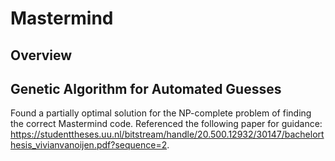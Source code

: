 # Mastermind

## Overview




## Genetic Algorithm for Automated Guesses

Found a partially optimal solution for the NP-complete problem of finding the correct Mastermind code. Referenced the following paper for guidance: https://studenttheses.uu.nl/bitstream/handle/20.500.12932/30147/bachelorthesis_vivianvanoijen.pdf?sequence=2.
